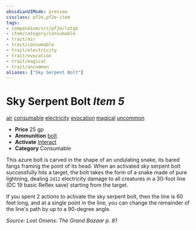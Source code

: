 ```yaml
---
obsidianUIMode: preview
cssclass: pf2e,pf2e-item
tags:
- compendium/src/pf2e/lotgb
- item/category/consumable
- trait/air
- trait/consumable
- trait/electricity
- trait/evocation
- trait/magical
- trait/uncommon
aliases: ["Sky Serpent Bolt"]
---
```

# Sky Serpent Bolt *Item 5*  
[air](rules/traits/air.md)  [consumable](rules/traits/consumable.md)  [electricity](rules/traits/electricity.md)  [evocation](rules/traits/evocation.md)  [magical](rules/traits/magical.md)  [uncommon](rules/traits/uncommon.md)  

- **Price** 25 gp
- **Ammunition** [bolt](compendium/equipment/items/bolt.md)
- **Activate** [Interact](rules/actions/interact.md)
- **Category** Consumable

This azure bolt is carved in the shape of an undulating snake, its bared fangs framing the point of its head. When an activated sky serpent bolt successfully hits a target, the bolt takes the form of a snake made of pure lightning, dealing `2d12` electricity damage to all creatures in a 30-foot line (DC 19 basic Reflex save) starting from the target.

If you spent 2 actions to activate the sky serpent bolt, then the line is 60 feet long, and at a single point in the line, you can change the remainder of the line's path by up to a 90-degree angle.

*Source: Lost Omens: The Grand Bazaar p. 81*